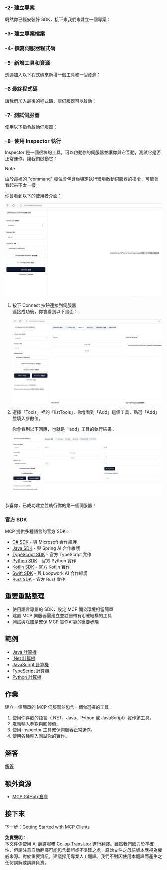 <!--
CO_OP_TRANSLATOR_METADATA:
{
  "original_hash": "37563349cd6894fe00489bf3b4d488ae",
  "translation_date": "2025-06-02T10:29:15+00:00",
  "source_file": "03-GettingStarted/01-first-server/README.md",
  "language_code": "tw"
}
-->
### -2- 建立專案

既然你已經安裝好 SDK，接下來我們來建立一個專案：

### -3- 建立專案檔案

### -4- 撰寫伺服器程式碼

### -5- 新增工具和資源

透過加入以下程式碼來新增一個工具和一個資源：

### -6 最終程式碼

讓我們加入最後的程式碼，讓伺服器可以啟動：

### -7- 測試伺服器

使用以下指令啟動伺服器：

### -8- 使用 Inspector 執行

Inspector 是一個很棒的工具，可以啟動你的伺服器並讓你與它互動，測試它是否正常運作。讓我們啟動它：

> [!NOTE]
> 由於這裡的 "command" 欄位會包含你特定執行環境啟動伺服器的指令，可能會看起來不太一樣。

你會看到以下的使用者介面：

![Connect](../../../../translated_images/connect.141db0b2bd05f096fb1dd91273771fd8b2469d6507656c3b0c9df4b3c5473929.tw.png)

1. 按下 Connect 按鈕連接到伺服器  
   連接成功後，你會看到以下畫面：

   ![Connected](../../../../translated_images/connected.73d1e042c24075d386cacdd4ee7cd748c16364c277d814e646ff2f7b5eefde85.tw.png)

2. 選擇「Tools」裡的「listTools」，你會看到「Add」這個工具，點選「Add」並填入參數值。

   你會看到以下回應，也就是「add」工具的執行結果：

   ![Result of running add](../../../../translated_images/ran-tool.a5a6ee878c1369ec1e379b81053395252a441799dbf23416c36ddf288faf8249.tw.png)

恭喜你，已成功建立並執行你的第一個伺服器！

### 官方 SDK

MCP 提供多種語言的官方 SDK：
- [C# SDK](https://github.com/modelcontextprotocol/csharp-sdk) - 與 Microsoft 合作維護
- [Java SDK](https://github.com/modelcontextprotocol/java-sdk) - 與 Spring AI 合作維護
- [TypeScript SDK](https://github.com/modelcontextprotocol/typescript-sdk) - 官方 TypeScript 實作
- [Python SDK](https://github.com/modelcontextprotocol/python-sdk) - 官方 Python 實作
- [Kotlin SDK](https://github.com/modelcontextprotocol/kotlin-sdk) - 官方 Kotlin 實作
- [Swift SDK](https://github.com/modelcontextprotocol/swift-sdk) - 與 Loopwork AI 合作維護
- [Rust SDK](https://github.com/modelcontextprotocol/rust-sdk) - 官方 Rust 實作

## 重要重點整理

- 使用語言專屬的 SDK，設定 MCP 開發環境相當簡單
- 建置 MCP 伺服器需建立並註冊帶有明確結構的工具
- 測試與除錯是確保 MCP 實作可靠的重要步驟

## 範例

- [Java 計算機](../samples/java/calculator/README.md)
- [.Net 計算機](../../../../03-GettingStarted/samples/csharp)
- [JavaScript 計算機](../samples/javascript/README.md)
- [TypeScript 計算機](../samples/typescript/README.md)
- [Python 計算機](../../../../03-GettingStarted/samples/python)

## 作業

建立一個簡單的 MCP 伺服器並包含一個你選擇的工具：
1. 使用你喜歡的語言（.NET、Java、Python 或 JavaScript）實作該工具。
2. 定義輸入參數與回傳值。
3. 使用 inspector 工具確保伺服器正常運作。
4. 使用各種輸入測試你的實作。

## 解答

[解答](./solution/README.md)

## 額外資源

- [MCP GitHub 倉庫](https://github.com/microsoft/mcp-for-beginners)

## 接下來

下一步：[Getting Started with MCP Clients](/03-GettingStarted/02-client/README.md)

**免責聲明**：  
本文件係使用 AI 翻譯服務 [Co-op Translator](https://github.com/Azure/co-op-translator) 進行翻譯。雖然我們致力於準確性，但請注意自動翻譯可能包含錯誤或不準確之處。原始文件之母語版本應視為權威來源。對於重要資訊，建議採用專業人工翻譯。我們不對因使用本翻譯而產生之任何誤解或誤譯負責。